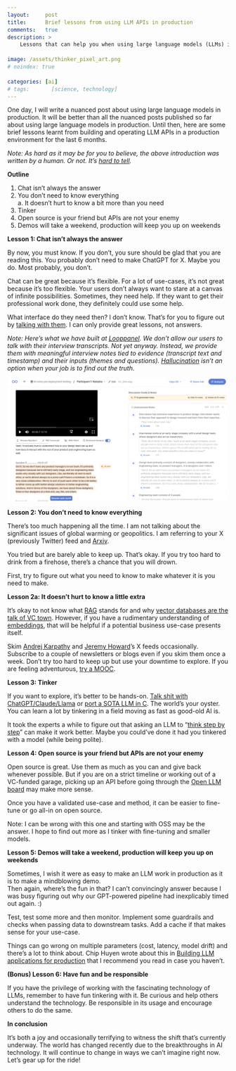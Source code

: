 ```yaml
---
layout:     post
title:      Brief lessons from using LLM APIs in production
comments:   true
description: >
    Lessons that can help you when using large language models (LLMs) in a software production environment

image: /assets/thinker_pixel_art.png
# noindex: true

categories: [ai]
# tags:       [science, technology]
---
```



One day, I will write a nuanced post about using large language models in production. It will be better than all the nuanced posts published so far about using large language models in production. Until then, here are some brief lessons learnt from building and operating LLM APIs in a production environment for the last 6 months.

_Note: As hard as it may be for you to believe, the above introduction was written by a human. Or not. It’s [hard to tell](https://decrypt.co/149826/openai-quietly-shutters-its-ai-detection-tool)._

**Outline**
1. Chat isn’t always the answer
2. You don’t need to know everything  
   a. It doesn’t hurt to know a bit more than you need
3. Tinker
4. Open source is your friend but APIs are not your enemy
5. Demos will take a weekend, production will keep you up on weekends

**Lesson 1: Chat isn’t always the answer**

By now, you must know. If you don’t, you sure should be glad that you are reading this. You probably don’t need to make ChatGPT for X. Maybe you do. Most probably, you don’t.

Chat can be great because it’s flexible. For a lot of use-cases, it’s not great because it’s too flexible. Your users don’t always want to stare at a canvas of infinite possibilities. Sometimes, they need help. If they want to get their professional work done, they definitely could use some help.

What interface do they need then? I don’t know. That’s for you to figure out by [talking with them](https://www.momtestbook.com?ref=akashtandon.in). I can only provide great lessons, not answers.

_Note: Here’s what we have built at [Looppanel](https://www.looppanel.com?ref=akashtandon.in). We don’t allow our users to talk with their interview transcripts. Not yet anyway.
Instead, we provide them with meaningful interview notes tied to evidence (transcript text and timestamp) and their inputs (themes and questions). [Hallucination](https://en.wikipedia.org/wiki/Hallucination_(artificial_intelligence)) isn’t an option when your job is to find out the truth._

![Looppanel AI notes](/assets/img/ai_note_demo_screenshot.png)

**Lesson 2: You don’t need to know everything**

There’s too much happening all the time. I am not talking about the significant issues of global warming or geopolitics. I am referring to your X (previously Twitter) feed and [Arxiv](https://arxiv.org/list/cs.AI/recent).

You tried but are barely able to keep up. That’s okay. If you try too hard to drink from a firehose, there’s a chance that you will drown.

First, try to figure out what you need to know to make whatever it is you need to make.

**Lesson 2a: It doesn’t hurt to know a little extra**

It’s okay to not know what [RAG](https://www.promptingguide.ai/techniques/rag?ref=akashtandon.in) stands for and why [vector databases are the talk of VC town](https://www.cbinsights.com/research/generative-ai-infrastructure-vector-database/). However, if you have a rudimentary understanding of [embeddings](https://platform.openai.com/docs/guides/embeddings), that will be helpful if a potential business use-case presents itself.

Skim [Andrej Karpathy](https://twitter.com/karpathy/) and [Jeremy Howard](https://twitter.com/jeremyphoward)’s X feeds occasionally. Subscribe to a couple of newsletters or blogs even if you skim them once a week. Don’t try too hard to keep up but use your downtime to explore. If you are feeling adventurous, [try a MOOC](https://www.deeplearning.ai/short-courses/?ref=akashtandon.in).

**Lesson 3: Tinker**

If you want to explore, it’s better to be hands-on. [Talk shit with ChatGPT/Claude/Llama](https://www.reddit.com/r/ChatGPT/comments/15et6f2/well_i_got_what_i_asked_for/) or [port a SOTA LLM in C](https://github.com/ggerganov/llama.cpp). The world’s your oyster. You can learn a lot by tinkering in a field moving as fast as good-old AI is.

It took the experts a while to figure out that asking an LLM to “[think step by step](https://arxiv.org/abs/2205.11916)” can make it work better. Maybe you could’ve done it had you tinkered with a model (while being polite).

**Lesson 4: Open source is your friend but APIs are not your enemy**

Open source is great. Use them as much as you can and give back whenever possible. But if you are on a strict timeline or working out of a VC-funded garage, picking up an API before going through the [Open LLM board](https://huggingface.co/spaces/HuggingFaceH4/open_llm_leaderboard?ref=akashtandon.in) may make more sense.

Once you have a validated use-case and method, it can be easier to fine-tune or go all-in on open source.

Note: I can be wrong with this one and starting with OSS may be the answer. I hope to find out more as I tinker with fine-tuning and smaller models.

**Lesson 5: Demos will take a weekend, production will keep you up on weekends**

Sometimes, I wish it were as easy to make an LLM work in production as it is to make a mindblowing demo.  
Then again, where’s the fun in that? I can’t convincingly answer because I was busy figuring out why our GPT-powered pipeline had inexplicably timed out again. :)

Test, test some more and then monitor. Implement some guardrails and checks when passing data to downstream tasks. Add a cache if that makes sense for your use-case.

Things can go wrong on multiple parameters (cost, latency, model drift) and there’s a lot to think about. Chip Huyen wrote about this in [Building LLM applications for production](https://huyenchip.com/2023/04/11/llm-engineering.html?ref=akashtandon.in) that I recommend you read in case you haven’t.

**(Bonus) Lesson 6: Have fun and be responsible**

If you have the privilege of working with the fascinating technology of LLMs, remember to have fun tinkering with it. Be curious and help others understand the technology. Be responsible in its usage and encourage others to do the same.

**In conclusion**

It’s both a joy and occasionally terrifying to witness the shift that’s currently underway. The world has changed recently due to the breakthroughs in AI technology. It will continue to change in ways we can’t imagine right now. Let’s gear up for the ride!








